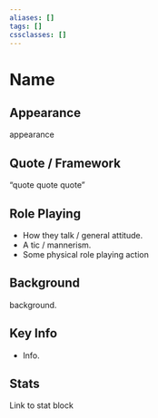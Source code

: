 ```yaml
---
aliases: []
tags: []
cssclasses: []
---
```

# Name

## Appearance
appearance

## Quote / Framework
“quote quote quote”

## Role Playing
- How they talk / general attitude.
- A tic / mannerism.
- Some physical role playing action

## Background
background.

## Key Info
- Info.

## Stats

Link to stat block